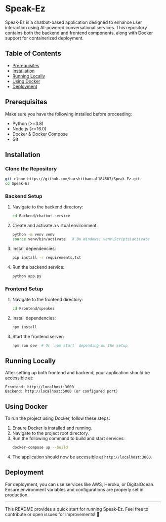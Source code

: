 # Speak-Ez

Speak-Ez is a chatbot-based application designed to enhance user interaction using AI-powered conversational services. This repository contains both the backend and frontend components, along with Docker support for containerized deployment.

## Table of Contents
- [Prerequisites](#prerequisites)
- [Installation](#installation)
- [Running Locally](#running-locally)
- [Using Docker](#using-docker)
- [Deployment](#deployment)

## Prerequisites
Make sure you have the following installed before proceeding:
- Python (>=3.8)
- Node.js (>=16.0)
- Docker & Docker Compose
- Git

## Installation
### Clone the Repository
```sh
git clone https://github.com/harshitbansal184507/Speak-Ez.git
cd Speak-Ez
```

### Backend Setup
1. Navigate to the backend directory:
    ```sh
    cd Backend/chatbot-service
    ```
2. Create and activate a virtual environment:
    ```sh
    python -m venv venv
    source venv/bin/activate   # On Windows: venv\Scripts\activate
    ```
3. Install dependencies:
    ```sh
    pip install -r requirements.txt
    ```
4. Run the backend service:
    ```sh
    python app.py 
    ```

### Frontend Setup
1. Navigate to the frontend directory:
    ```sh
    cd Frontend/speakez
    ```
2. Install dependencies:
    ```sh
    npm install
    ```
3. Start the frontend server:
    ```sh
    npm run dev  # Or `npm start` depending on the setup
    ```

## Running Locally
After setting up both frontend and backend, your application should be accessible at:
```
Frontend: http://localhost:3000
Backend: http://localhost:5000 (or configured port)
```

## Using Docker
To run the project using Docker, follow these steps:
1. Ensure Docker is installed and running.
2. Navigate to the project root directory.
3. Run the following command to build and start services:
    ```sh
    docker-compose up --build
    ```
4. The application should now be accessible at `http://localhost:3000`.

## Deployment
For deployment, you can use services like AWS, Heroku, or DigitalOcean. Ensure environment variables and configurations are properly set in production.

---
This README provides a quick start for running Speak-Ez. Feel free to contribute or open issues for improvements! 🚀

